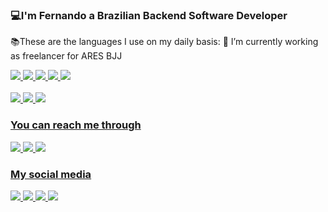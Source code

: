 ### 💻I'm Fernando a Brazilian Backend Software Developer
  📚These are the languages I use on my daily basis:
  🔭 I’m currently working as freelancer for ARES BJJ 

<a href="https://www.linkedin.com/in/steinbachfernandovinicius/"/>
<img src="https://img.shields.io/badge/Python-14354C?style=for-the-badge&logo=python&logoColor=white"/>
<img src="https://img.shields.io/badge/JavaScript-323330?style=for-the-badge&logo=javascript&logoColor=F7DF1E"/>
<img src="https://img.shields.io/badge/HTML5-E34F26?style=for-the-badge&logo=html5&logoColor=white"/>
<img src="https://img.shields.io/badge/CSS3-1572B6?style=for-the-badge&logo=css3&logoColor=white"/>
<img src="https://img.shields.io/badge/C-00599C?style=for-the-badge&logo=c&logoColor=white"/>

<div>
  <br>
    <img src="https://github-readme-stats.vercel.app/api?username=fvsteinbach&count_private=true&show_icons=true&theme=graywhite"/>
    <img src="https://github-readme-stats.vercel.app/api/top-langs/?username=fvsteinbach&theme=graywhite&show_icons=true"/>
    <img src="https://github-readme-stats.vercel.app/api/wakatime?username=fvsteinbach&theme=graywhite"/>

</div>

### You can reach me through
<a href="https://api.whatsapp.com/send?phone=5547997303935&text=Hey%20Mr.%20Fernando%2C%20I%20came%20from%20you%20github%20profile"/>
<img src="https://img.shields.io/badge/WhatsApp-25D366?style=for-the-badge&logo=whatsapp&logoColor=white"/>
<a href="https://t.me/fvsteinbach"/>
<img src="https://img.shields.io/badge/Telegram-2CA5E0?style=for-the-badge&logo=telegram&logoColor=white"/>
<a href="mailto:fernando@realwolrd.com.br"/>
<img src="https://img.shields.io/badge/Gmail-D14836?style=for-the-badge&logo=gmail&logoColor=white"/>

### My social media
<a href="https://www.instagram.com/o.fernandovinicius/"/>
<img src="https://img.shields.io/badge/Instagram-E4405F?style=for-the-badge&logo=instagram&logoColor=white"/>
<a href="https://www.youtube.com/channel/UCBgtOobJ8levG3n0sa0nadw"/>
<img src="https://img.shields.io/badge/YouTube-FF0000?style=for-the-badge&logo=youtube&logoColor=white"/>
<a href="https://www.reddit.com/user/Ad-Solid/"/>
<img src="https://img.shields.io/badge/Reddit-FF4500?style=for-the-badge&logo=reddit&logoColor=white"/>
<a href="https://www.linkedin.com/in/steinbachfernandovinicius/"/>
<img src="https://img.shields.io/badge/LinkedIn-0077B5?style=for-the-badge&logo=linkedin&logoColor=white"/>
<!--
**fvsteinbach/fvsteinbach** is a ✨ _special_ ✨ repository because its `README.md` (this file) appears on your GitHub profile.

Here are some ideas to get you started:

- 🔭 I’m currently working on ...
- 🌱 I’m currently learning ...
- 👯 I’m looking to collaborate on ...
- 🤔 I’m looking for help with ...
- 💬 Ask me about ...
- 📫 How to reach me: ...
- 😄 Pronouns: ...
- ⚡ Fun fact: ...
-->
